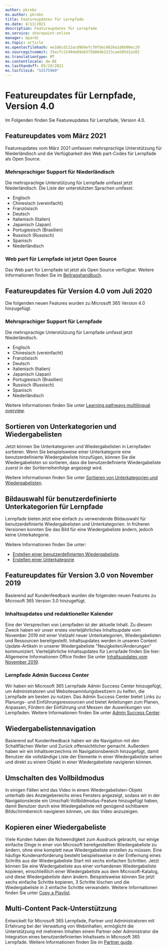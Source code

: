 ```yaml
---
author: pkrebs
ms.author: pkrebs
title: Featureupdates für Lernpfade
ms.date: 4/13/2021
description: Featureupdates für Lernpfade
ms.service: sharepoint-online
manager: bpardi
ms.topic: article
ms.openlocfilehash: ee166cd113acd969efcf0fdec6626a1d6b00ec29
ms.sourcegitcommit: 33acfc2149de89e8375b064b2223cae505d2a102
ms.translationtype: MT
ms.contentlocale: de-DE
ms.lasthandoff: 05/19/2021
ms.locfileid: "52575960"
---
```

# <a name="learning-pathways-version-40-feature-updates"></a>Featureupdates für Lernpfade, Version 4.0
Im Folgenden finden Sie Featureupdates für Lernpfade, Version 4.0.  

## <a name="march-2021-feature-updates"></a>Featureupdates vom März 2021
Featureupdates vom März 2021 umfassen mehrsprachige Unterstützung für Niederländisch und die Verfügbarkeit des Web part-Codes für Lernpfade als Open Source. 

### <a name="multilingual-support-for-dutch"></a>Mehrsprachiger Support für Niederländisch 
Die mehrsprachige Unterstützung für Lernpfade umfasst jetzt Niederländisch. Die Liste der unterstützten Sprachen umfasst: 
- Englisch     
- Chinesisch (vereinfacht) 
- Französisch 
- Deutsch 
- Italienisch (Italien) 
- Japanisch (Japan) 
- Portugiesisch (Brasilien) 
- Russisch (Russisch) 
- Spanisch
- Niederländisch 

### <a name="learning-pathways-web-part-is-now-open-source"></a>Web part für Lernpfade ist jetzt Open Source
Das Web part für Lernpfade ist jetzt als Open Source verfügbar. Weitere Informationen finden Sie im [Beitragshandbuch](https://github.com/pnp/custom-learning-office-365#contributions).

## <a name="july-2020-version-40-feature-updates"></a>Featureupdates für Version 4.0 vom Juli 2020 

Die folgenden neuen Features wurden zu Microsoft 365 Version 4.0 hinzugefügt. 

### <a name="multilingual-support-for-learning-pathways"></a>Mehrsprachiger Support für Lernpfade 
Die mehrsprachige Unterstützung für Lernpfade umfasst jetzt Niederländisch. 
- Englisch     
- Chinesisch (vereinfacht) 
- Französisch 
- Deutsch 
- Italienisch (Italien) 
- Japanisch (Japan) 
- Portugiesisch (Brasilien) 
- Russisch (Russisch) 
- Spanisch
- Niederländisch 


Weitere Informationen finden Sie unter [Learning pathways multilingual overview](custom_overview.md). 

## <a name="sort-subcategories-and-playlists"></a>Sortieren von Unterkategorien und Wiedergabelisten

Jetzt können Sie Unterkategorien und Wiedergabelisten in Lernpfaden sortieren. Wenn Sie beispielsweise einer Unterkategorie eine benutzerdefinierte Wiedergabeliste hinzufügen, können Sie die Wiedergabelisten so sortieren, dass die benutzerdefinierte Wiedergabeliste zuerst in der Sortierreihenfolge angezeigt wird. 

Weitere Informationen finden Sie unter [Sortieren von Unterkategorien und Wiedergabelisten](custom_sortsubplay.md). 

## <a name="image-picker-for-learning-pathways-custom-subcategories"></a>Bildauswahl für benutzerdefinierte Unterkategorien für Lernpfade 
Lernpfade bieten jetzt eine einfach zu verwendende Bildauswahl für benutzerdefinierte Wiedergabelisten und Unterkategorien.  In früheren Versionen konnten Sie das Bild für eine Wiedergabeliste ändern, jedoch keine Unterkategorie.  

Weitere Informationen finden Sie unter:
- [Erstellen einer benutzerdefinierten Wiedergabeliste](custom_createnewplaylist.md). 
- [Erstellen einer Unterkategorie](custom_createnewcat.md)

## <a name="november-2019-version-30-feature-updates"></a>Featureupdates für Version 3.0 von November 2019
Basierend auf Kundenfeedback wurden die folgenden neuen Features zu Microsoft 365 Version 3.0 hinzugefügt.

### <a name="content-updates-and-editorial-calendar"></a>Inhaltsupdates und redaktioneller Kalender
Eine der Versprechen von Lernpfaden ist der aktuelle Inhalt. Zu diesem Zweck haben wir unser erstes vierteljährliches Inhaltsupdate vom November 2019 mit einer Vielzahl neuer Unterkategorien, Wiedergabelisten und Ressourcen bereitgestellt. Inhaltsupdates werden in unseren Content Update-Artikeln in unserer Wiedergabeliste "Neuigkeiten/Änderungen" kommuniziert. Vierteljährliche Inhaltsupdates für Lernpfade finden Sie hier: Allgemeine Informationen Office finden Sie unter [Inhaltsupdates vom November 2019](custom_contentupdates.md).

### <a name="learning-pathways-admin-success-center"></a>Lernpfade Admin Success Center
Wir haben ein Microsoft 365 Lernpfade Admin Success Center hinzugefügt, um Administratoren und Websitesammlungsbesitzern zu helfen, die Lernpfade am besten zu nutzen. Das Admin Success Center bietet Links zu Planungs- und Einführungsressourcen und bietet Anleitungen zum Planen, Anpassen, Fördern der Einführung und Messen der Auswirkungen von Lernpfaden. Weitere Informationen finden Sie unter [Admin Success Center](custom_successcenter.md).

## <a name="playlist-navigation"></a>Wiedergabelistennavigation
Basierend auf Kundenfeedback haben wir die Navigation mit den Schaltflächen Weiter und Zurück offensichtlicher gemacht. Außerdem haben wir ein Inhaltsverzeichnis im Navigationsbereich hinzugefügt, damit Benutzer die vollständige Liste der Elemente in einer Wiedergabeliste sehen und direkt zu einem Objekt in einer Wiedergabeliste navigieren können.

## <a name="toggle-full-screen-mode"></a>Umschalten des Vollbildmodus
In einigen Fällen wird das Video in einem Wiedergabelisten-Objekt unterhalb des Anzeigebereichs eines Fensters angezeigt, sodass wir in der Navigationsleiste ein Umschalt-Vollbildmodus-Feature hinzugefügt haben, damit Benutzer durch eine Wiedergabeliste mit genügend sichtbarem Bildschirmbereich navigieren können, um das Video anzuzeigen.

## <a name="copy-a-playlist"></a>Kopieren einer Wiedergabeliste
Viele Kunden haben die Notwendigkeit zum Ausdruck gebracht, nur einige einfache Dinge in einer von Microsoft bereitgestellten Wiedergabeliste zu ändern, ohne eine komplett neue Wiedergabeliste erstellen zu müssen. Eine häufige Kundenanforderung besteht beispielsweise in der Entfernung eines Schritts aus der Wiedergabeliste Start mit sechs einfachen Schritten. Jetzt können Sie eine Wiedergabeliste aus einer vorhandenen Wiedergabeliste kopieren, einschließlich einer Wiedergabeliste aus dem Microsoft-Katalog, und diese Wiedergabeliste dann ändern. Beispielsweise können Sie jetzt sechs einfache Schritte kopieren, 3 Schritte löschen und die Wiedergabeliste in 3 einfache Schritte verwandeln. Weitere Informationen finden Sie unter [Copy a Playlist](custom_copyplaylist.md).

## <a name="multi-content-pack-support"></a>Multi-Content Pack-Unterstützung
Entwickelt für Microsoft 365 Lernpfade, Partner und Administratoren mit Erfahrung bei der Verwaltung von Webinhalten, ermöglicht die Unterstützung mit mehreren Inhalten einem Partner oder Administrator die Integration eines benutzerdefinierten Inhaltssets in Microsoft 365 Lernpfade. Weitere Informationen finden Sie im [Partner guide](custom_partnerguide.md).

